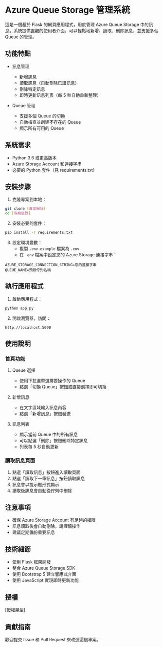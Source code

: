 # Azure Queue Storage 管理系統

這是一個基於 Flask 的網頁應用程式，用於管理 Azure Queue Storage 中的訊息。系統提供直觀的使用者介面，可以輕鬆地新增、讀取、刪除訊息，並支援多個 Queue 的管理。

## 功能特點

- 訊息管理
  - 新增訊息
  - 讀取訊息（自動刪除已讀訊息）
  - 刪除特定訊息
  - 即時更新訊息列表（每 5 秒自動重新整理）

- Queue 管理
  - 支援多個 Queue 的切換
  - 自動檢查並創建不存在的 Queue
  - 顯示所有可用的 Queue

## 系統需求

- Python 3.6 或更高版本
- Azure Storage Account 和連接字串
- 必要的 Python 套件（見 requirements.txt）

## 安裝步驟

1. 克隆專案到本地：
```bash
git clone [專案網址]
cd [專案目錄]
```

2. 安裝必要的套件：
```bash
pip install -r requirements.txt
```

3. 設定環境變數：
   - 複製 `.env.example` 檔案為 `.env`
   - 在 `.env` 檔案中設定您的 Azure Storage 連接字串：
```
AZURE_STORAGE_CONNECTION_STRING=您的連接字串
QUEUE_NAME=預設佇列名稱
```

## 執行應用程式

1. 啟動應用程式：
```bash
python app.py
```

2. 開啟瀏覽器，訪問：
```
http://localhost:5000
```

## 使用說明

### 首頁功能

1. Queue 選擇
   - 使用下拉選單選擇要操作的 Queue
   - 點選「切換 Queue」按鈕或直接選擇即可切換

2. 新增訊息
   - 在文字區域輸入訊息內容
   - 點選「新增訊息」按鈕發送

3. 訊息列表
   - 顯示當前 Queue 中的所有訊息
   - 可以點選「刪除」按鈕刪除特定訊息
   - 列表每 5 秒自動更新

### 讀取訊息頁面

1. 點選「讀取訊息」按鈕進入讀取頁面
2. 點選「讀取下一筆訊息」按鈕讀取訊息
3. 訊息會以提示框形式顯示
4. 讀取後訊息會自動從佇列中刪除

## 注意事項

- 確保 Azure Storage Account 有足夠的權限
- 訊息讀取後會自動刪除，請謹慎操作
- 建議定期備份重要訊息

## 技術細節

- 使用 Flask 框架開發
- 整合 Azure Queue Storage SDK
- 使用 Bootstrap 5 建立響應式介面
- 使用 JavaScript 實現即時更新功能

## 授權

[授權類型]

## 貢獻指南

歡迎提交 Issue 和 Pull Request 來改進這個專案。 